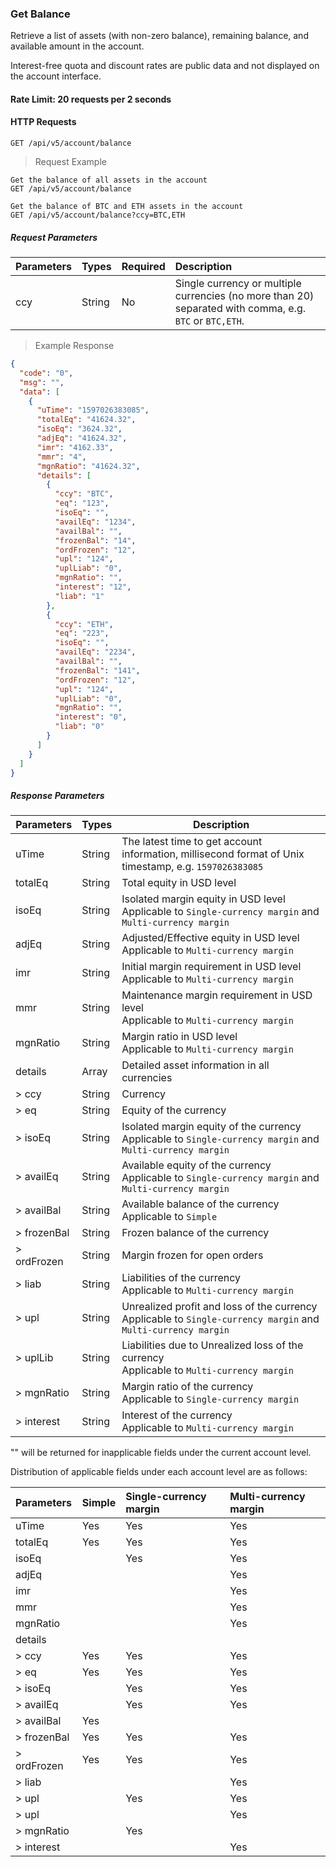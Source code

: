 ### Get Balance

Retrieve a list of assets (with non-zero balance), remaining balance, and available amount in the account.

<aside class="notice">
Interest-free quota and discount rates are public data and not displayed on the account interface.
</aside>

#### Rate Limit: 20 requests per 2 seconds

#### HTTP Requests

`GET /api/v5/account/balance`

> Request Example

```wiki
Get the balance of all assets in the account
GET /api/v5/account/balance

Get the balance of BTC and ETH assets in the account
GET /api/v5/account/balance?ccy=BTC,ETH

```

##### Request Parameters

| **Parameters** | **Types** | **Required** | **Description**                                                                                         |
| :------------- | :-------- | :----------- | :------------------------------------------------------------------------------------------------------ |
| ccy            | String    | No           | Single currency or multiple currencies (no more than 20) separated with comma, e.g. `BTC` or `BTC,ETH`. |

> Example Response

```json
{
  "code": "0",
  "msg": "",
  "data": [
    {
      "uTime": "1597026383085",
      "totalEq": "41624.32",
      "isoEq": "3624.32",
      "adjEq": "41624.32",
      "imr": "4162.33",
      "mmr": "4",
      "mgnRatio": "41624.32",
      "details": [
        {
          "ccy": "BTC",
          "eq": "123",
          "isoEq": "",
          "availEq": "1234",
          "availBal": "",
          "frozenBal": "14",
          "ordFrozen": "12",
          "upl": "124",
          "uplLiab": "0",
          "mgnRatio": "",
          "interest": "12",
          "liab": "1"
        },
        {
          "ccy": "ETH",
          "eq": "223",
          "isoEq": "",
          "availEq": "2234",
          "availBal": "",
          "frozenBal": "141",
          "ordFrozen": "12",
          "upl": "124",
          "uplLiab": "0",
          "mgnRatio": "",
          "interest": "0",
          "liab": "0"
        }
      ]
    }
  ]
}
```

##### Response Parameters

| **Parameters** | **Types** | **Description**                                                                                                   |
| -------------- | --------- | ----------------------------------------------------------------------------------------------------------------- |
| uTime          | String    | The latest time to get account information, millisecond format of Unix timestamp, e.g. `1597026383085`            |
| totalEq        | String    | Total equity in USD level                                                                                         |
| isoEq          | String    | Isolated margin equity in USD level<br/>Applicable to `Single-currency margin` and `Multi-currency margin`        |
| adjEq          | String    | Adjusted/Effective equity in USD level<br/>Applicable to `Multi-currency margin`                                  |
| imr            | String    | Initial margin requirement in USD level<br/>Applicable to `Multi-currency margin`                                 |
| mmr            | String    | Maintenance margin requirement in USD level <br/>Applicable to `Multi-currency margin`                            |
| mgnRatio       | String    | Margin ratio in USD level <br/>Applicable to `Multi-currency margin`                                              |
| details        | Array     | Detailed asset information in all currencies                                                                      |
| > ccy          | String    | Currency                                                                                                          |
| > eq           | String    | Equity of the currency                                                                                            |
| > isoEq        | String    | Isolated margin equity of the currency<br/>Applicable to `Single-currency margin` and `Multi-currency margin`     |
| > availEq      | String    | Available equity of the currency<br/>Applicable to `Single-currency margin` and `Multi-currency margin`           |
| > availBal     | String    | Available balance of the currency<br/>Applicable to `Simple`                                                      |
| > frozenBal    | String    | Frozen balance of the currency                                                                                    |
| > ordFrozen    | String    | Margin frozen for open orders                                                                                     |
| > liab         | String    | Liabilities of the currency<br/>Applicable to `Multi-currency margin`                                             |
| > upl          | String    | Unrealized profit and loss of the currency<br/>Applicable to `Single-currency margin` and `Multi-currency margin` |
| > uplLib       | String    | Liabilities due to Unrealized loss of the currency<br/>Applicable to `Multi-currency margin` |
| > mgnRatio     | String    | Margin ratio of the currency<br/>Applicable to `Single-currency margin`                                           |
| > interest     | String    | Interest of the currency<br>Applicable to `Multi-currency margin`                                                 |

<aside class="notice">
"" will be returned for inapplicable fields under the current account level.
</aside>

Distribution of applicable fields under each account level are as follows:

| **Parameters** | Simple | Single-currency margin | Multi-currency margin |
| :------------- | :------------- | :--------------------- | :-------------------- |
| uTime          | Yes            | Yes                    | Yes                   |
| totalEq        | Yes            | Yes                    | Yes                   |
| isoEq          |                | Yes                    | Yes                   |
| adjEq          |                |                        | Yes                   |
| imr            |                |                        | Yes                   |
| mmr            |                |                        | Yes                   |
| mgnRatio       |                |                        | Yes                   |
| details        |                |                        |                       |
| > ccy          | Yes            | Yes                    | Yes                   |
| > eq           | Yes            | Yes                    | Yes                   |
| > isoEq        |                | Yes                    | Yes                   |
| > availEq      |                | Yes                    | Yes                   |
| > availBal     | Yes            |                        |                       |
| > frozenBal    | Yes            | Yes                    | Yes                   |
| > ordFrozen    | Yes            | Yes                    | Yes                   |
| > liab         |                |                        | Yes                   |
| > upl          |                | Yes                    | Yes                   |
| > upl          |                |                        | Yes                   |
| > mgnRatio     |                | Yes                    |                       |
| > interest     |                |                        | Yes                   |
